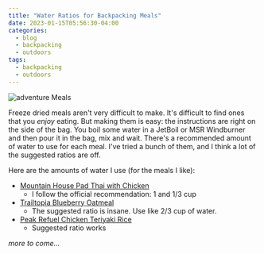 ```yaml
---
title: "Water Ratios for Backpacking Meals"
date: 2023-01-15T05:56:30-04:00
categories:
  - blog
  - backpacking
  - outdoors
tags:
  - backpacking
  - outdoors
---
```


![adventure Meals](/assets/images/adventure-meals.jpg)

Freeze dried meals aren't very difficult to make. It's difficult to find ones that you _enjoy_ eating. But making them is easy: the instructions are right on the side of the bag. You boil some water in a JetBoil or MSR Windburner and then pour it in the bag, mix and wait. There's a recommended amount of water to use for each meal. I've tried a bunch of them, and I think a lot of the suggested ratios are off.

Here are the amounts of water I use (for the meals I like):

+ [Mountain House Pad Thai with Chicken](https://www.amazon.com/Mountain-House-Backpacking-Emergency-Gluten-Free/dp/B084NW22VN?th=1)
    - I follow the official recommendation: 1 and 1/3 cup
+ [Trailtopia Blueberry Oatmeal](https://www.rei.com/product/188956/trailtopia-blueberry-oatmeal-1-serving)
    - The suggested ratio is insane. Use like 2/3 cup of water.
+ [Peak Refuel Chicken Teriyaki Rice](https://www.amazon.com/Peak-Refuel-Chicken-Teriyaki-Backpacking/dp/B07BQYXWX1?th=1)
    + Suggested ratio works

_more to come..._
